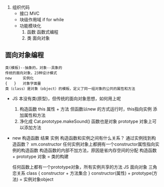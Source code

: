 1. 组织代码
    - 接口  MVC
    - 块级作用域  if  for  while 
    - 功能模块化
        1. 函数     函数式编程
        2. 类       面向对象

## 面向对象编程
    类(模板)--抽象的，对象--具象的
    传统的面向对象，23种设计模式
    new     实例化
    {   }   对象字面量
    类（class）是对象（object）的模板，定义了同一组对象的公共的属性和方法

- JS 本没有类(原型)，但传统的面向对象思想，如何用上呢
    1. 构造函数 this  属性 + 方法
        但函数以new 的方式运行时，this指向实例  添加属性和方法
    2. 净化成  Cat.prototype.makeSound()
        函数也是对象
        prototype 对象上可以添加方法

- new 构造函数  结果  实例
    构造函数和实例之间有什么关系？
    通过实例找到构造函数？
    xm.constructor  任何实例对象上都拥有一个constructor属性指向实例的构造函数
    构造函数的内部不加方法，原因是省内存空间的分配
    构造函数 + prototype 对象 = 类的构建

    任何函数上都有一个prototype对象，所有实例共享的方法
    JS 面向对象  三角恋关系
    class  { constructor + 方法集合 }
    constructor(属性) + prototype(方法) = 实例对象object
